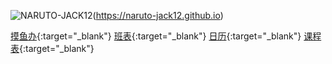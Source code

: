 ![NARUTO-JACK12](favicon.ico)(https://naruto-jack12.github.io)



[摸鱼办](https://naruto-jack12.github.io/moyu){:target="_blank"} [班表](https://naruto-jack12.github.io/ys){:target="_blank"} [日历](https://naruto-jack12.github.io/calendar){:target="_blank"} [课程表](https://naruto-jack12.github.io/timetable){:target="_blank"}
